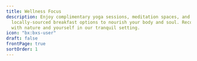 ```yaml
---
title: Wellness Focus
description: Enjoy complimentary yoga sessions, meditation spaces, and healthy,
  locally-sourced breakfast options to nourish your body and soul. Reconnect
  with nature and yourself in our tranquil setting.
icon: "bx:bxs-user"
draft: false
frontPage: true
sortOrder: 1
---
```


